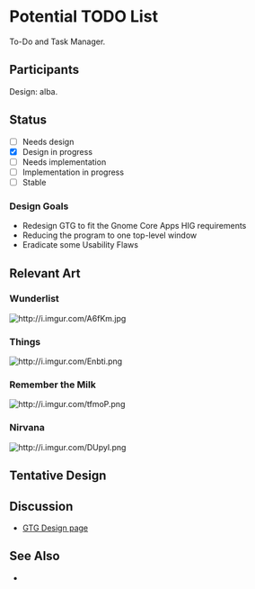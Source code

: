 # Potential TODO List

To-Do and Task Manager.

## Participants

Design: alba.

## Status

- [ ] Needs design
- [x] Design in progress
- [ ] Needs implementation
- [ ] Implementation in progress
- [ ] Stable

### Design Goals

- Redesign GTG to fit the Gnome Core Apps HIG requirements
- Reducing the program to one top-level window
- Eradicate some Usability Flaws

## Relevant Art

### Wunderlist

![](http://i.imgur.com/A6fKm.jpg "http://i.imgur.com/A6fKm.jpg")

### Things

![](http://i.imgur.com/Enbti.png "http://i.imgur.com/Enbti.png")

### Remember the Milk

![](http://i.imgur.com/tfmoP.png "http://i.imgur.com/tfmoP.png")

### Nirvana

![](http://i.imgur.com/DUpyl.png "http://i.imgur.com/DUpyl.png")

## Tentative Design

## Discussion

- [GTG Design page](design)

## See Also

- 

